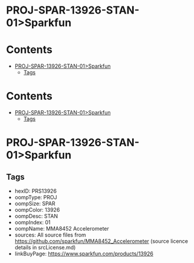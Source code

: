 
PROJ-SPAR-13926-STAN-01>Sparkfun
================================

Contents
========

* [PROJ-SPAR-13926-STAN-01>Sparkfun](#proj-spar-13926-stan-01sparkfun)
	* [Tags](#tags)

Contents
========

* [PROJ-SPAR-13926-STAN-01>Sparkfun](#proj-spar-13926-stan-01sparkfun)
	* [Tags](#tags)

# PROJ-SPAR-13926-STAN-01>Sparkfun

## Tags

- hexID: PRS13926
- oompType: PROJ
- oompSize: SPAR
- oompColor: 13926
- oompDesc: STAN
- oompIndex: 01
- oompName: MMA8452 Accelerometer
- sources: All source files from https://github.com/sparkfun/MMA8452_Accelerometer (source licence details in srcLicense.md)
- linkBuyPage: https://www.sparkfun.com/products/13926
